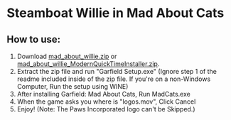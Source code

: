 # Steamboat Willie in Mad About Cats

## How to use:

1. Download [mad_about_willie.zip](https://www.mediafire.com/file/naj0dj34xx1l8dg/mad_about_willie.zip/file) or [mad_about_willie_ModernQuickTimeInstaller.zip](https://www.mediafire.com/file/yxq2uwpvqxue329/mad_about_willie_ModernQuickTimeInstaller.zip/file).
2. Extract the zip file and run "Garfield Setup.exe" (Ignore step 1 of the readme included inside of the zip file. If you're on a non-Windows Computer, Run the setup using WINE)
3. After installing Garfield: Mad About Cats, Run MadCats.exe
4. When the game asks you where is "logos.mov", Click Cancel
5. Enjoy! (Note: The Paws Incorporated logo can't be Skipped.)
